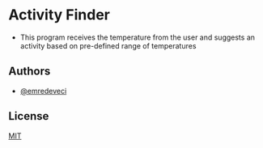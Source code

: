 
# Activity Finder

- This program receives the temperature from the user and suggests an activity based on pre-defined range of temperatures
 

## Authors

- [@emredeveci](https://github.com/emredeveci)


## License

[MIT](https://choosealicense.com/licenses/mit/)

